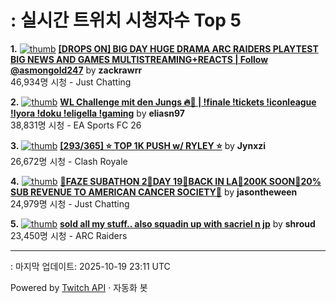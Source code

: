 # : 실시간 트위치 시청자수 Top 5

**1.** [![thumb](https://static-cdn.jtvnw.net/previews-ttv/live_user_zackrawrr-320x180.jpg)](https://twitch.tv/zackrawrr)
**[[DROPS ON] BIG DAY HUGE DRAMA ARC RAIDERS PLAYTEST BIG NEWS AND GAMES MULTISTREAMING+REACTS | Follow  @asmongold247](https://twitch.tv/zackrawrr)** by **zackrawrr**<br>46,934명 시청  - Just Chatting

**2.** [![thumb](https://static-cdn.jtvnw.net/previews-ttv/live_user_eliasn97-320x180.jpg)](https://twitch.tv/eliasn97)
**[WL Challenge mit den Jungs 🔥🤬 | !finale !tickets !iconleague !lyora !doku !eligella !gaming](https://twitch.tv/eliasn97)** by **eliasn97**<br>38,831명 시청  - EA Sports FC 26

**3.** [![thumb](https://static-cdn.jtvnw.net/previews-ttv/live_user_jynxzi-320x180.jpg)](https://twitch.tv/Jynxzi)
**[[293/365] ⭐️ TOP 1K PUSH w/ RYLEY ⭐️](https://twitch.tv/Jynxzi)** by **Jynxzi**<br>26,672명 시청  - Clash Royale

**4.** [![thumb](https://static-cdn.jtvnw.net/previews-ttv/live_user_jasontheween-320x180.jpg)](https://twitch.tv/jasontheween)
**[🔴FAZE SUBATHON 2🔴DAY 19🔴BACK IN LA🔴200K SOON🔴20% SUB REVENUE TO AMERICAN CANCER SOCIETY🔴](https://twitch.tv/jasontheween)** by **jasontheween**<br>24,979명 시청  - Just Chatting

**5.** [![thumb](https://static-cdn.jtvnw.net/previews-ttv/live_user_shroud-320x180.jpg)](https://twitch.tv/shroud)
**[sold all my stuff.. also squadin up with sacriel n jp](https://twitch.tv/shroud)** by **shroud**<br>23,450명 시청  - ARC Raiders


---
: 마지막 업데이트: 2025-10-19 23:11 UTC

Powered by [Twitch API](https://dev.twitch.tv/docs/api/reference) · 자동화 봇